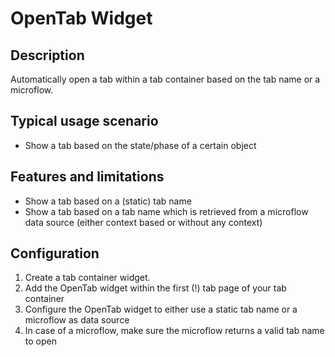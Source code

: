 # OpenTab Widget

## Description
Automatically open a tab within a tab container based on the tab name or a microflow.

## Typical usage scenario
* Show a tab based on the state/phase of a certain object

## Features and limitations
*	Show a tab based on a (static) tab name
*	Show a tab based on a tab name which is retrieved from a microflow data source (either context based or without any context)

## Configuration
1.	Create a tab container widget.
2.	Add the OpenTab widget within the first (!) tab page of your tab container
3.	Configure the OpenTab widget to either use a static tab name or a microflow as data source
4.	In case of a microflow, make sure the microflow returns a valid tab name to open
